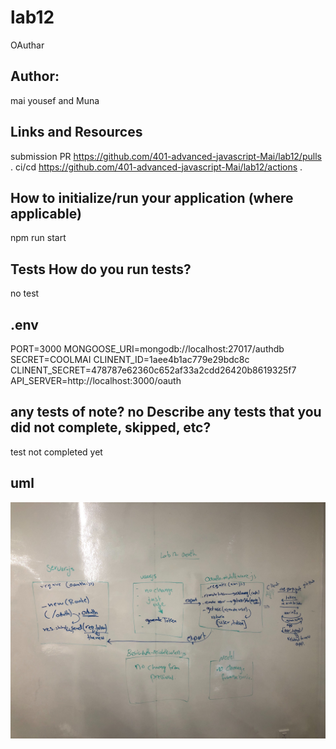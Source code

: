 # lab12 
OAuthar
## Author:
mai yousef and Muna
## Links and Resources
submission PR 
https://github.com/401-advanced-javascript-Mai/lab12/pulls .
 ci/cd
 https://github.com/401-advanced-javascript-Mai/lab12/actions .

 ## How to initialize/run your application (where applicable)
npm run start

## Tests How do you run tests?
no test 

## .env 
PORT=3000
MONGOOSE_URI=mongodb://localhost:27017/authdb
SECRET=COOLMAI
CLINENT_ID=1aee4b1ac779e29bdc8c
CLINENT_SECRET=478787e62360c652af33a2cdd26420b8619325f7
API_SERVER=http://localhost:3000/oauth

## any tests of note? no Describe any tests that you did not complete, skipped, etc?
test not completed yet

## uml
![](Oauth.jpg)